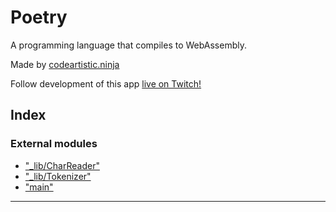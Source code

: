 
Poetry
======
A programming language that compiles to WebAssembly.

Made by [codeartistic.ninja](http://the.codeartistic.ninja/)

Follow development of this app [live on Twitch!](https://www.twitch.tv/codeartisticninja)




## Index

### External modules

* ["_lib/CharReader"](modules/__lib_charreader_.md)
* ["_lib/Tokenizer"](modules/__lib_tokenizer_.md)
* ["main"](modules/_main_.md)



---

